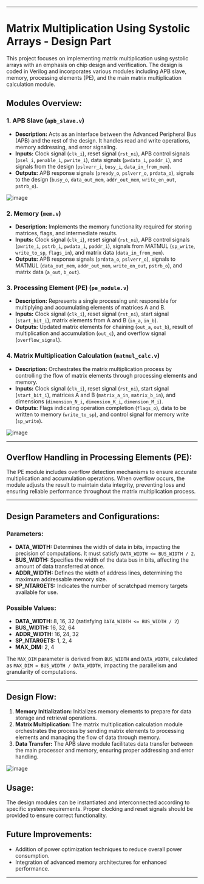 

---

# Matrix Multiplication Using Systolic Arrays - Design Part

This project focuses on implementing matrix multiplication using systolic arrays with an emphasis on chip design and verification. The design is coded in Verilog and incorporates various modules including APB slave, memory, processing elements (PE), and the main matrix multiplication calculation module.

## Modules Overview:

### 1. APB Slave (`apb_slave.v`)
- **Description:** Acts as an interface between the Advanced Peripheral Bus (APB) and the rest of the design. It handles read and write operations, memory addressing, and error signaling.
- **Inputs:** Clock signal (`clk_i`), reset signal (`rst_ni`), APB control signals (`psel_i`, `penable_i`, `pwrite_i`), data signals (`pwdata_i`, `paddr_i`), and signals from the design (`pslverr_i`, `busy_i`, `data_in_from_mem`).
- **Outputs:** APB response signals (`pready_o`, `pslverr_o`, `prdata_o`), signals to the design (`busy_o`, `data_out_mem`, `addr_out_mem`, `write_en_out`, `pstrb_o`).

![image](https://github.com/Noamv7/DDLS/assets/79940366/0c948f0e-68f7-4274-99aa-1acd51717fca)

### 2. Memory (`mem.v`)
- **Description:** Implements the memory functionality required for storing matrices, flags, and intermediate results.
- **Inputs:** Clock signal (`clk_i`), reset signal (`rst_ni`), APB control signals (`pwrite_i`, `pstrb_i`, `pwdata_i`, `paddr_i`), signals from MATMUL (`sp_write`, `write_to_sp`, `flags_in`), and matrix data (`data_in_from_mem`).
- **Outputs:** APB response signals (`prdata_o`, `pslverr_o`), signals to MATMUL (`data_out_mem`, `addr_out_mem`, `write_en_out`, `pstrb_o`), and matrix data (`a_out`, `b_out`).

### 3. Processing Element (PE) (`pe_module.v`)
- **Description:** Represents a single processing unit responsible for multiplying and accumulating elements of matrices A and B.
- **Inputs:** Clock signal (`clk_i`), reset signal (`rst_ni`), start signal (`start_bit_i`), matrix elements from A and B (`in_a`, `in_b`).
- **Outputs:** Updated matrix elements for chaining (`out_a`, `out_b`), result of multiplication and accumulation (`out_c`), and overflow signal (`overflow_signal`).

### 4. Matrix Multiplication Calculation (`matmul_calc.v`)
- **Description:** Orchestrates the matrix multiplication process by controlling the flow of matrix elements through processing elements and memory.
- **Inputs:** Clock signal (`clk_i`), reset signal (`rst_ni`), start signal (`start_bit_i`), matrices A and B (`matrix_a_in`, `matrix_b_in`), and dimensions (`dimension_N_i`, `dimension_K_i`, `dimension_M_i`).
- **Outputs:** Flags indicating operation completion (`flags_o`), data to be written to memory (`write_to_sp`), and control signal for memory write (`sp_write`).

![image](https://github.com/Noamv7/DDLS/assets/79940366/c6068bc9-da85-46a5-99ee-2313cfb121fc)

---

## Overflow Handling in Processing Elements (PE):

The PE module includes overflow detection mechanisms to ensure accurate multiplication and accumulation operations. When overflow occurs, the module adjusts the result to maintain data integrity, preventing loss and ensuring reliable performance throughout the matrix multiplication process.

--- 


## Design Parameters and Configurations:

### Parameters:
- **DATA_WIDTH:** Determines the width of data in bits, impacting the precision of computations. It must satisfy `DATA_WIDTH <= BUS_WIDTH / 2`.
- **BUS_WIDTH:** Specifies the width of the data bus in bits, affecting the amount of data transferred at once.
- **ADDR_WIDTH:** Defines the width of address lines, determining the maximum addressable memory size.
- **SP_NTARGETS:** Indicates the number of scratchpad memory targets available for use.

### Possible Values:
- **DATA_WIDTH:** 8, 16, 32 (satisfying `DATA_WIDTH <= BUS_WIDTH / 2`)
- **BUS_WIDTH:** 16, 32, 64
- **ADDR_WIDTH:** 16, 24, 32
- **SP_NTARGETS:** 1, 2, 4
- **MAX_DIM:** 2, 4

The `MAX_DIM` parameter is derived from `BUS_WIDTH` and `DATA_WIDTH`, calculated as `MAX_DIM = BUS_WIDTH / DATA_WIDTH`, impacting the parallelism and granularity of computations.

--- 

## Design Flow:

1. **Memory Initialization:** Initializes memory elements to prepare for data storage and retrieval operations.
2. **Matrix Multiplication:** The matrix multiplication calculation module orchestrates the process by sending matrix elements to processing elements and managing the flow of data through memory.
3. **Data Transfer:** The APB slave module facilitates data transfer between the main processor and memory, ensuring proper addressing and error handling.

![image](https://github.com/Noamv7/DDLS/assets/79940366/88142e91-c615-41ec-99ea-7fccc915517d)


## Usage:

The design modules can be instantiated and interconnected according to specific system requirements. Proper clocking and reset signals should be provided to ensure correct functionality.

## Future Improvements:

- Addition of power optimization techniques to reduce overall power consumption.
- Integration of advanced memory architectures for enhanced performance.

---


